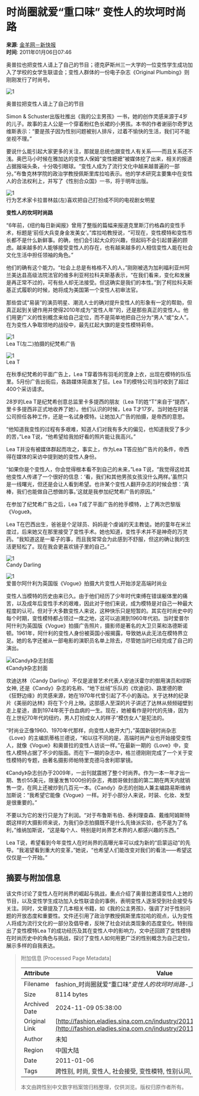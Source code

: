 # 时尚圈就爱“重口味” 变性人的坎坷时尚路

**来源**: [金羊网－新快报](http://www.sina.com.cn)  
**时间**: 2011年01月06日07:46

奥普拉也把变性人请上了自己的节目；德克萨斯州三一大学的一位变性学生成功加入了学校的女学生联谊会；变性人群体的一份电子杂志《Original Plumbing》则刚刚发行了时尚号。

![1](http://fashion.sinaimg.cn/2011/0105/U5454P1053DT20110105111331.jpg)

奥普拉把变性人请上了自己的节目

Simon & Schuster出版社推出《我的公主男孩》一书，她的创作灵感来源于4岁的儿子。故事的主人公是一个穿着粉红色长裙的小男孩。本书的作者谢丽尔奇罗达维斯表示：“要是孩子因为性别问题被别人排斥，过着不愉快的生活，我们可不能坐视不理。”

要说什么能引起大家更多的关注，那就是总统也跟变性人有关系——而且关系还不浅。奥巴马小时候在雅加达的变性人保姆“变性嬷嬷”被媒体挖了出来，相关的报道占据报端头条，十分吸引眼球。“变性人成为了流行文化中越来越普遍的一部分。”布鲁克林学院的政治学教授佩斯里库拉哈表示。他的学术研究主要集中在变性人的合法权利上，并写了《性别合众国》一书，将于明年出版。

![1](http://fashion.sinaimg.cn/2011/0105/U5454P1053DT20110105111433.jpg)  
行为艺术家卡拉普林兹(左)喜欢把自己打扮成不同的电视剧女明星

**变性人的坎坷时尚路**

“6年前，《纽约每日新闻报》曾用了整版的篇幅来报道克里斯汀约格森的变性手术，标题是‘前任大兵变身金发美女’。”库拉哈教授说，“可现在，变性模特和变性市长都不是什么新鲜事。的确，他们会引起大众的兴趣，但起码不会引起普遍的顾虑。越来越多的人能够接受变性人的存在，也有越来越多的人相信变性人能在社会文化生活中担任领袖的角色。”

他们的确有这个能力。“社会上总是有格格不入的人，”刚刚被选为加利福利亚州阿兰美达县高级法院法官的维多利亚柯拉科夫斯基表示，“在我们看来，变化和发展是再正常不过的，可有些人却无法接受。但这确实是我们的本性。”到了柯拉科夫斯基正式履职的时候，她将成为美国第一个变性人初审法官。

那些尝试“易装”的演员明星、潮流人士的确对提升变性人的形象有一定的帮助，但真正起到关键作用并使得2010年成为“变性人年”的，还是那些真正的变性人。他们用更广义的性别概念来给自己定位，而不是简单地把自己分为“男人”或“女人”。在为变性人争取领地的战役中，最先扛起大旗的是变性模特莉帝。

![1](http://fashion.sinaimg.cn/2011/0105/U5454P1053DT20110105111730.jpg)  
Lea T(左二)拍摄的纪梵希广告

![1](http://fashion.sinaimg.cn/2011/0105/U5454P1053DT20110105111759.jpg)  
Lea T

在秋季纪梵希的平面广告上，Lea T穿着饰有羽毛的宽身上衣，出现在模特的队伍里。5月份广告出街后，各路媒体简直发了狂。Lea T的模特公司当时收到了超过400个采访请求。

28岁的Lea T是纪梵希创意总监里卡多提西的朋友（Lea T的姓“T”来自于“提西”，里卡多提西非正式地收养了她）。他们认识的时候，Lea T才17岁。当时她在时装公司担任各种工作，还是一名试身模特。让她加入广告的拍摄，是帝西的意思。

“他知道我变性的过程有多艰难，知道人们对我有多大的偏见，也知道我受了多少的苦，”Lea T说，“他希望给我拍好看的照片能让我高兴。”

Lea T并没有被媒体群起而攻之，事实上，作为Lea T答应拍广告片的条件，帝西得在媒体的采访中提到她的变性人身份。

“如果你是个变性人，你会觉得根本看不到自己的未来，”Lea T说，“我觉得这给其他变性人传递了一个很好的信息：‘看，我们和其他男孩女孩没什么两样。’虽然只是一线曙光，但还是会让人看到希望。也许某个变性人翻开杂志的时候会想：‘真棒，我们也能做自己想做的事。’这就是我参加纪梵希广告的原因。”

在参加了纪梵希广告之后，Lea T成了平面广告的抢手模特，上了两次巴黎版《Vogue》。

Lea T在巴西出生，爸爸是个足球员、妈妈是个虔诚的天主教徒。她的童年在米兰度过，后来她又在那里接受了变性手术。她也知道，变性手术并不是神奇的万灵药。“我知道这是一辈子的事，而且我常常会为此感到不舒服，但这的确让我的生活更轻松了。现在我会更喜欢镜子里的自己。”

![1](http://fashion.sinaimg.cn/2011/0105/U5454P1053DT20110105111945.jpg)  
Candy Darling

![1](http://fashion.sinaimg.cn/2011/0105/U5454P1053DT20110105112034.jpg)  
爱普尔阿什利为英国版《Vogue》拍摄大片变性人开始涉足高端时尚业

变性人当模特的历史由来已久。由于他们经历了少年时代束缚在错误躯体里的痛苦，以及成年后变性手术的艰难，因此对于他们来说，成为模特是对自己一种最大程度的认可。但对于大多数变性人来说，这种快乐只是短暂的。其实在时尚史中的每个时期，变性模特都占领过一席之地，这可以追溯到1960年代初。当时爱普尔阿什利为英国版《Vogue》拍摄广告照片，摄影师是著名的大卫贝莱和洛德斯诺顿。1961年，阿什利的变性人身份被英国小报揭露，导致她从此无法在模特界立足。她的名字还被从一部电影的演职员名单上除去，尽管她当时已经完成了自己的演出。

![《Candy》杂志封面](http://fashion.sinaimg.cn/2011/0105/U5454P1053DT20110105112129.jpg)  
《Candy》杂志封面

坎迪达林（Candy Darling）不仅是波普艺术代表人安迪沃霍尔的御用演员和缪斯女神, 还是《Candy》杂志的名称、“地下丝绒”乐队的《坎迪说》、路里德的歌《狂野边缘》的灵感来源，她在1970年代曾引起了不小的轰动。关于达林的纪录片《美丽的达林》将在下个月上映。这部感人至深的片子讲述了达林从频频碰壁到走上星途，直到1974年死于白血病的一生。现在，她被看作是时代的先锋，因为在上世纪70年代的纽约，男人打扮成女人的样子“模仿女人”是犯法的。

“时尚业正像1960、1970年代那样，向变性人敞开大门，”英国新锐时尚杂志《Love》的主编凯蒂格兰德说，“和以往不同的是，高端时尚产业也开始接受变性人，就像《Vogue》和奥普拉的变性人访谈一样。”在最新一期的《Love》中，变性人模特占据了不少的版面。而在下一期的杂志中，格兰德刚刚完成了一个关于变性模特的专题，由著名摄影师帕特里克德马舍利耶掌镜。

《Candy》杂志创办于2009年，一出刊就震撼了整个时尚界。作为一本一年才出一期、售价55美元，限量发售1000份的杂志，弗朗哥做封面的第二期在两天内就销售一空，在网上还被炒到几百元一本。《Candy》杂志的创始人兼主编路易斯维纳加斯说：“我希望它能像《Vogue》一样。对于小部分人来说，时装、化妆、发型是很重要的。”

不要以为它的发行只是为了利润。“对于布鲁斯韦伯、泰利理查森、戴维阿姆斯特朗这样的大摄影师来说，为我们杂志拍摄既不是什么先锋派实验，也不是为了名利，”维纳加斯说，“这是每个人、特别是时尚界艺术界的人都感兴趣的东西。”

Lea T说，希望看到今年变性人在时尚界的高曝光率可以成为新的“启蒙运动”的先导。“我渴望看到重大的变革，”她说，“也希望人们能改变对我们的看法——希望这仅仅是一个开始。”

## 摘要与附加信息

<!-- tcd_abstract -->
该文件讨论了变性人在时尚界的崛起与挑战，重点介绍了奥普拉邀请变性人上她的节目，以及变性学生成功加入女性联谊会的事例，表明变性人逐渐受到社会接受与关注。同时，文章提及了几本相关书籍，如《我的公主男孩》，强调了对于性别问题的开放态度和重要性。文件还引用了政治学教授佩斯里库拉哈的观点，认为变性人将成为流行文化的一部分及倡导者，反映了社会对此类现象的态度变化。特别指出了变性模特Lea T的成功经历及其在变性人中的影响力，文中还回顾了变性模特在时尚历史中的角色与挑战，探讨了变性人如何用更广泛的性别概念为自己定位，展示多样的自我表达。
<!-- tcd_abstract_end -->

> 附加信息 [Processed Page Metadata]
>
> | Attribute       | Value                                  |
> |-----------------|----------------------------------------|
> | Filename        | fashion_时尚圈就爱“重口味”_变性人的坎坷时尚路_-_新浪时尚.md                             |
> | Size            | 8114 bytes                           |
> | Archived Date   | 2024-11-09 05:38:00                             |
> | Original Link   | [http://fashion.eladies.sina.com.cn/industry/2011/0106/074619613_2.shtml](http://fashion.eladies.sina.com.cn/industry/2011/0106/074619613_2.shtml)                       |
> | Author          | 未知                               |
> | Region          | 中国大陆                               |
> | Date            | 2011-01-06                                 |
> | Tags            | 跨性别, 时尚, 变性人, 社会接受, 变性模特, 性别认同, 文化影响                                 |
>
> 本文由跨性别中文数字档案馆归档整理，仅供浏览。版权归原作者所有。
>
